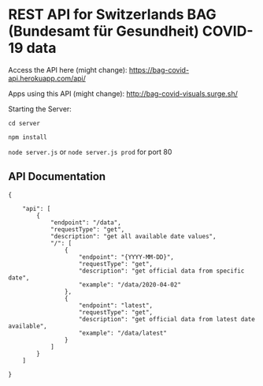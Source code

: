 # REST API for Switzerlands BAG (Bundesamt für Gesundheit) COVID-19 data

Access the API here (might change): https://bag-covid-api.herokuapp.com/api/

Apps using this API (might change): http://bag-covid-visuals.surge.sh/


Starting the Server:

```cd server```

```npm install```

```node server.js```
or ```node server.js prod``` for port 80

## API Documentation

```
{

    "api": [
        {
            "endpoint": "/data",
            "requestType": "get",
            "description": "get all available date values",
            "/": [
                {
                    "endpoint": "{YYYY-MM-DD}",
                    "requestType": "get",
                    "description": "get official data from specific date",
                    "example": "/data/2020-04-02"
                },
                {
                    "endpoint": "latest",
                    "requestType": "get",
                    "description": "get official data from latest date available",
                    "example": "/data/latest"
                }
            ]
        }
    ]

}
```

